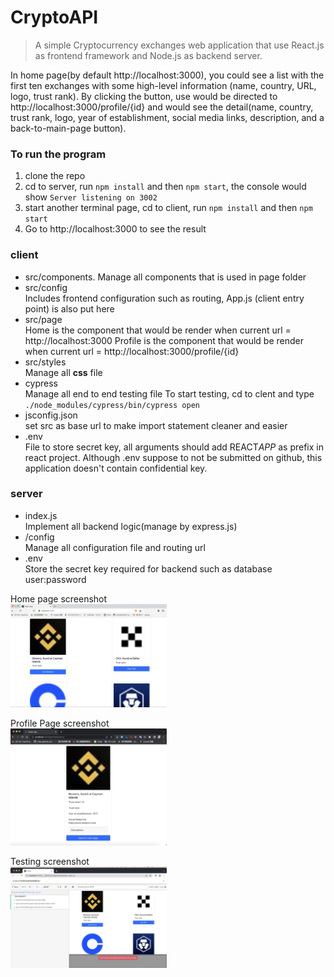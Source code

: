 # CryptoAPI

> A simple Cryptocurrency exchanges web application that use React.js as frontend framework and
> Node.js as backend server.

In home page(by default http://localhost:3000), you could see a list with the first ten exchanges with some high-level information (name, country, URL, logo, trust rank). By clicking the button, use would be directed to http://localhost:3000/profile/{id} and would see the detail(name, country, trust rank, logo, year of establishment, social media links, description, and a back-to-main-page button).

### To run the program

1. clone the repo
2. cd to server, run `npm install` and then `npm start`, the console would show `Server listening on 3002`
3. start another terminal page, cd to client, run `npm install` and then `npm start`
4. Go to http://localhost:3000 to see the result

### client

- src/components. 
  Manage all components that is used in page folder
- src/config  
  Includes frontend configuration such as routing, App.js (client entry point) is also put here
- src/page  
  Home is the component that would be render when current url = http://localhost:3000
  Profile is the component that would be render when current url = http://localhost:3000/profile/{id}
- src/styles  
  Manage all **css** file
- cypress  
  Manage all end to end testing file
  To start testing, cd to clent and type `./node_modules/cypress/bin/cypress open`
- jsconfig.json  
  set src as base url to make import statement cleaner and easier
- .env  
  File to store secret key, all arguments should add REACT*APP* as prefix in react project. Although .env suppose to not be submitted on github, this application doesn't contain confidential key.

### server

- index.js  
  Implement all backend logic(manage by express.js)
- /config  
  Manage all configuration file and routing url
- .env  
  Store the secret key required for backend such as database user:password

Home page screenshot  
<img src="./screenshot/home.png" alt="drawing" width="250"/>

Profile Page screenshot  
<img src="./screenshot/profile.png" alt="drawing" width="250"/>

Testing screenshot  
<img src="./screenshot/test.png" alt="drawing" width="250"/>
